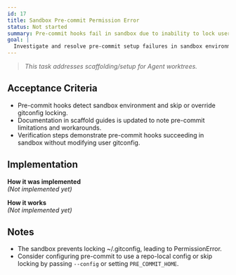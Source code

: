 ```yaml
---
id: 17
title: Sandbox Pre-commit Permission Error
status: Not started
summary: Pre-commit hooks fail in sandbox due to inability to lock user gitconfig.
goal: |
  Investigate and resolve pre-commit setup failures in sandbox environments caused by permission errors on ~/.gitconfig so that pre-commit checks can run reliably within agent worktrees.
---
```


> *This task addresses scaffolding/setup for Agent worktrees.*

## Acceptance Criteria

- Pre-commit hooks detect sandbox environment and skip or override gitconfig locking.
- Documentation in scaffold guides is updated to note pre-commit limitations and workarounds.
- Verification steps demonstrate pre-commit hooks succeeding in sandbox without modifying user gitconfig.

## Implementation

**How it was implemented**  
*(Not implemented yet)*

**How it works**  
*(Not implemented yet)*

## Notes

- The sandbox prevents locking ~/.gitconfig, leading to PermissionError.
- Consider configuring pre-commit to use a repo-local config or skip locking by passing `--config` or setting `PRE_COMMIT_HOME`.